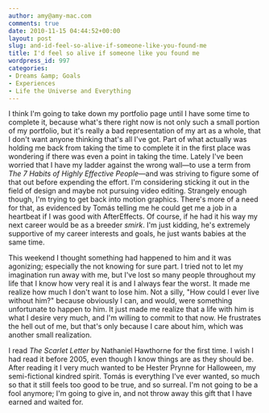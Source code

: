 ```yaml
---
author: amy@amy-mac.com
comments: true
date: 2010-11-15 04:44:52+00:00
layout: post
slug: and-id-feel-so-alive-if-someone-like-you-found-me
title: I'd feel so alive if someone like you found me
wordpress_id: 997
categories:
- Dreams &amp; Goals
- Experiences
- Life the Universe and Everything
---
```


I think I'm going to take down my portfolio page until I have some time to complete it, because what's there right now is not only such a small portion of my portfolio, but it's really a bad representation of my art as a whole, that I don't want anyone thinking that's all I've got. Part of what actually was holding me back from taking the time to complete it in the first place was wondering if there was even a point in taking the time. Lately I've been worried that I have my ladder against the wrong wall—to use a term from _The 7 Habits of Highly Effective People_—and was striving to figure some of that out before expending the effort. I'm considering sticking it out in the field of design and maybe not pursuing video editing. Strangely enough though, I'm trying to get back into motion graphics. There's more of a need for that, as evidenced by Tomás telling me he could get me a job in a heartbeat if I was good with AfterEffects. Of course, if he had it his way my next career would be as a breeder *smirk*. I'm just kidding, he's extremely supportive of my career interests and goals, he just wants babies at the same time.

This weekend I thought something had happened to him and it was agonizing; especially the not knowing for sure part. I tried not to let my imagination run away with me, but I've lost so many people throughout my life that I know how very real it is and I always fear the worst. It made me realize how much I don't want to lose him. Not a silly, "How could I ever live without him?" because obviously I can, and would, were something unfortunate to happen to him. It just made me realize that a life with him is what I desire very much, and I'm willing to commit to that now. He frustrates the hell out of me, but that's only because I care about him, which was another small realization.

I read _The Scarlet Letter_ by Nathaniel Hawthorne for the first time. I wish I had read it before 2005, even though I know things are as they should be. After reading it I very much wanted to be Hester Prynne for Halloween, my semi-fictional kindred spirit. Tomás is everything I've ever wanted, so much so that it still feels too good to be true, and so surreal. I'm not going to be a fool anymore; I'm going to give in, and not throw away this gift that I have earned and waited for.
